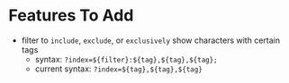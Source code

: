 # Features To Add
- filter to `include`, `exclude`, or `exclusively` show characters with certain tags
  - syntax: `?index=${filter}:${tag},${tag},${tag};`
  - current syntax: `?index=${tag},${tag},${tag}`
